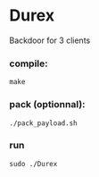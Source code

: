 # Durex

Backdoor for 3 clients

### compile:
```
make
```

### pack (optionnal):
```
./pack_payload.sh
```

### run
```
sudo ./Durex 
```

